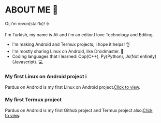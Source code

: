 # ABOUT ME 🤔
Oi,i'm revon(star1x)! ✈️

I'm Turkish, my name is Ali and i'm an editor.I love Technology and Editing. 

* I'm making Android and Termux projects, i hope it helps! 👌
* I'm mostly sharing Linux on Android, like Droidmaster. 🗿
* Coding languages that I learned: Cpp(C++), Py(Python), Js(Not entirely) (Javascript). 💻
### My first Linux on Android project ℹ️
Pardus on Android is my first Linux on Android project.[Click to view](https://github.com/Star1xr/Pardus-On-Android).
### My first Termux project
Pardus on Android is my first Github project and Termux project also.[Click to view](https://github.com/Star1xr/Pardus-On-Android).
